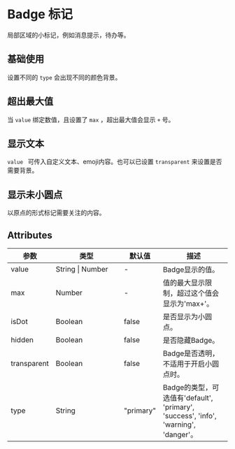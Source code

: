<script setup>
import badgeBase from "./badge-base.vue"
import badgeMax from "./badge-max.vue"
import badgeCustom from "./badge-custom.vue"
import badgeDot from "./badge-dot.vue"
</script>

# Badge 标记

局部区域的小标记，例如消息提示，待办等。

## 基础使用

设置不同的 ```type``` 会出现不同的颜色背景。

<badgeBase />


## 超出最大值

当 ```value``` 绑定数值，且设置了 ```max``` ，超出最大值会显示 ```+``` 号。

<badgeMax />


## 显示文本

```value ``` 可传入自定义文本、emoji内容。也可以已设置 ```transparent``` 来设置是否需要背景。

<badgeCustom />


## 显示未小圆点

以原点的形式标记需要关注的内容。

<badgeDot />

## Attributes

<table style="width:100%; display:table;">
  <thead>
    <tr>
      <th>参数</th>
      <th width="140">类型</th>
      <th>默认值</th>
      <th>描述</th>
    </tr>
  </thead>
  <tbody>
    <tr>
      <td>value</td>
      <td>String | Number</td>
      <td>-</td>
      <td>Badge显示的值。</td>
    </tr>
    <tr>
      <td>max</td>
      <td>Number</td>
      <td>-</td>
      <td>值的最大显示限制，超过这个值会显示为'max+'。</td>
    </tr>
    <tr>
      <td>isDot</td>
      <td>Boolean</td>
      <td>false</td>
      <td>是否显示为小圆点。</td>
    </tr>
    <tr>
      <td>hidden</td>
      <td>Boolean</td>
      <td>false</td>
      <td>是否隐藏Badge。</td>
    </tr>
    <tr>
      <td>transparent</td>
      <td>Boolean</td>
      <td>false</td>
      <td>Badge是否透明，不适用于开启小圆点时。</td>
    </tr>
    <tr>
      <td>type</td>
      <td>String</td>
      <td>"primary"</td>
      <td>Badge的类型，可选值有'default', 'primary', 'success', 'info', 'warning', 'danger'。</td>
    </tr>
  </tbody>
</table>
